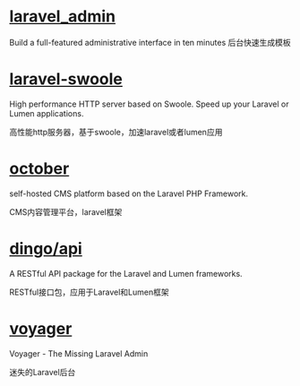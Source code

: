 # [laravel_admin](https://github.com/z-song/laravel-admin)
Build a full-featured administrative interface in ten minutes
后台快速生成模板

# [laravel-swoole](https://github.com/swooletw/laravel-swoole)
High performance HTTP server based on Swoole. Speed up your Laravel or Lumen applications.

高性能http服务器，基于swoole，加速laravel或者lumen应用

# [october](https://github.com/octobercms/october)
self-hosted CMS platform based on the Laravel PHP Framework.

CMS内容管理平台，laravel框架


# [dingo/api](https://github.com/dingo/api)
A RESTful API package for the Laravel and Lumen frameworks.

RESTful接口包，应用于Laravel和Lumen框架

# [voyager](https://github.com/the-control-group/voyager)
Voyager - The Missing Laravel Admin

迷失的Laravel后台
